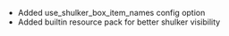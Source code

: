 - Added use_shulker_box_item_names config option
- Added builtin resource pack for better shulker visibility
